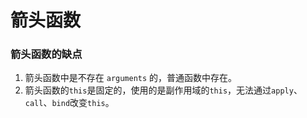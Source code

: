 # 箭头函数


### 箭头函数的缺点
1. 箭头函数中是不存在 `arguments` 的，普通函数中存在。
2. 箭头函数的`this`是固定的，使用的是副作用域的`this`，无法通过`apply`、`call`、`bind`改变`this`。
